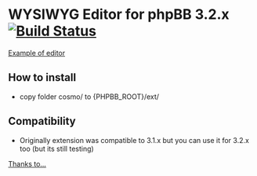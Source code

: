 # WYSIWYG Editor for phpBB 3.2.x [![Build Status](https://travis-ci.org/cYbercOsmOnauT/wysiwygsceditorphpbb.svg?branch=master)](https://travis-ci.org/cYbercOsmOnauT/wysiwygsceditorphpbb)

[Example of editor](doc/example.png)

## How to install ##
* copy folder cosmo/ to {PHPBB_ROOT}/ext/

## Compatibility ##

* Originally extension was compatible to 3.1.x but you can use it for 3.2.x too (but its still testing)

[Thanks to...](docs/thanks.md)
